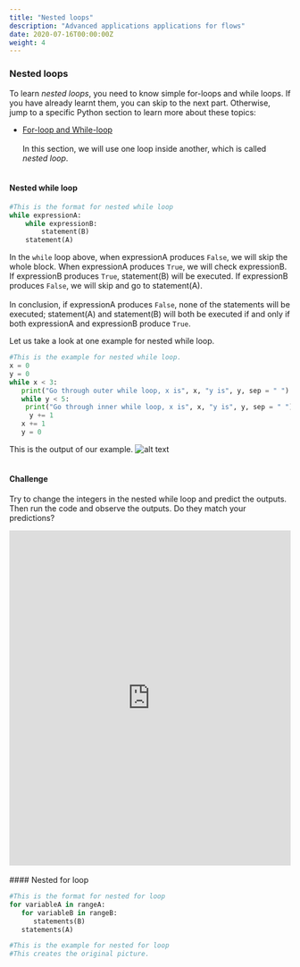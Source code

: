 ```yaml
---
title: "Nested loops"
description: "Advanced applications applications for flows"
date: 2020-07-16T00:00:00Z
weight: 4
---
```



### Nested loops
To learn *nested loops*, you need to know simple for-loops and while loops. If you have already learnt them, you can skip to the next part. Otherwise, jump to a specific Python section to learn more about these topics:

- <a href="../../../python-basics/loops" target="blank">For-loop and While-loop</a>
<br/><br/>
In this section, we will use one loop inside another, which is called *nested loop*.
<br/><br/>
#### Nested while loop
```python
#This is the format for nested while loop
while expressionA:
    while expressionB:
        statement(B)
    statement(A)
```
In the `while` loop above, when expressionA produces `False`, we will skip the whole block. When expressionA produces `True`, we will check expressionB. If expressionB produces `True`, statement(B) will be executed. If expressionB produces `False`, we will skip and go to statement(A).
<br/><br/>
In conclusion, if expressionA produces `False`, none of the statements will be executed; statement(A) and statement(B) will both be executed if and only if both expressionA and expressionB produce `True`.

Let us take a look at one example for nested while loop.
 ```python
 #This is the example for nested while loop.
 x = 0
 y = 0
 while x < 3:
    print("Go through outer while loop, x is", x, "y is", y, sep = " ")
    while y < 5:
     print("Go through inner while loop, x is", x, "y is", y, sep = " ")
      y += 1
    x += 1
    y = 0
 ```
 This is the output of our example.
 ![alt text](../../img/nestex1.png "image showing while loop first example")
 <br/><br/>
#### Challenge
Try to change the integers in the nested while loop and predict the outputs. Then run the code and observe the outputs. Do they match your predictions?
<iframe height="600px" width="100%" src="https://repl.it/@nuevofoundation/Basic-Nest-loops?lite=true" scrolling="no" frameborder="no" allowtransparency="true" allowfullscreen="true" sandbox="allow-forms allow-pointer-lock allow-popups allow-same-origin allow-scripts allow-modals"></iframe>
<br/><br/>
#### Nested for loop

```python
#This is the format for nested for loop
for variableA in rangeA:
   for variableB in rangeB:
      statements(B)
   statements(A)
```
```python
#This is the example for nested for loop
#This creates the original picture.

```
